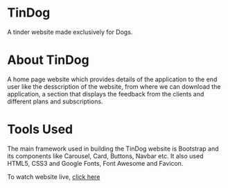 <h1>TinDog</h1>
<p>A tinder website made exclusively for Dogs.</p>
<h1>About TinDog</h1>
<p>A home page website which provides details of the application to the end user like the desscription of the website, from where we can download the application, a section that displays the feedback from the clients and different plans and subscriptions.</p>
<h1>Tools Used</h1>
<p>The main framework used in building the TinDog website is Bootstrap and its components like Carousel, Card, Buttons, Navbar etc. It also used HTML5, CSS3 and Google Fonts, Font Awesome and Favicon.</p>
<p>To watch website live, <a href="https://saketgautam.github.io/TinDog/">click here</a></p>


